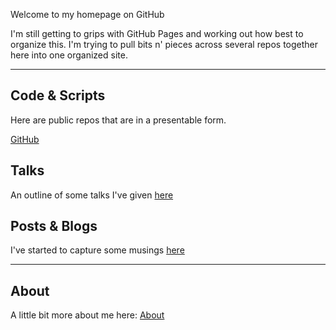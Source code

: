 
Welcome to my homepage on GitHub

I'm still getting to grips with GitHub Pages and working out how best to organize this. I'm trying to pull bits n' pieces across several repos together here into one organized site.

*** 

## Code & Scripts
Here are public repos that are in a presentable form.

[GitHub](https://github.com/donnachaforde)


## Talks
An outline of some talks I've given [here](https://github.com/donnachaforde/talks-posts/blob/master/talks/README.md)

## Posts & Blogs

I've started to capture some musings [here](https://github.com/donnachaforde/talks-posts/blob/master/blogs/README.md)

***
## About
A little bit more about me here: [About](About.md)
